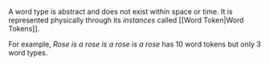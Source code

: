A word type is abstract and does not exist within space or time. It is represented physically through its *instances* called [[Word Token|Word Tokens]]. 

For example, *Rose is a rose is a rose is a rose* has 10 word tokens but only 3 word types.